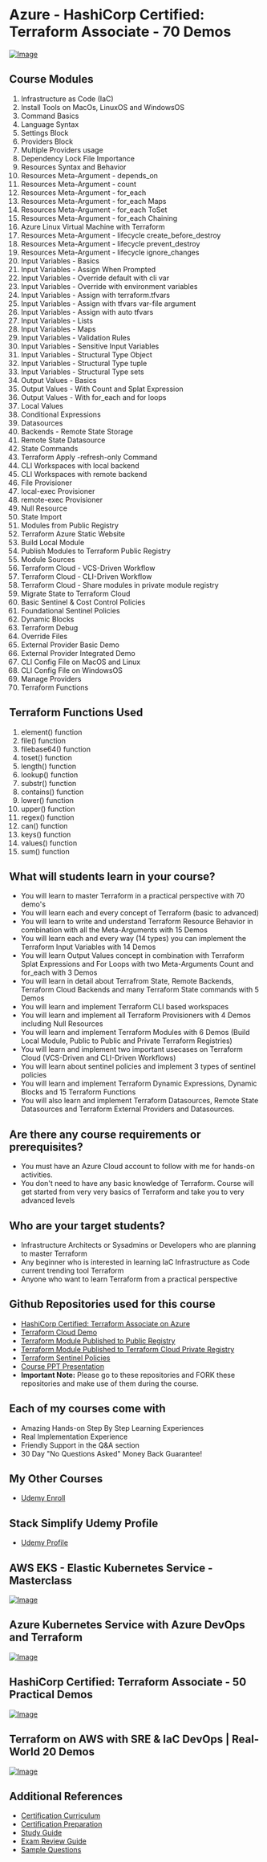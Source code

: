 # Azure - HashiCorp Certified: Terraform Associate - 70 Demos
[![Image](https://stacksimplify.com/course-images/azure-hashicorp-certified-terraform-associate-70demos.png "Azure - HashiCorp Certified: Terraform Associate - 70 Demos")](https://links.stacksimplify.com/azure-hashicorp-certified-terraform-associate)


## Course Modules
01. Infrastructure as Code (IaC)
02. Install Tools on MacOs, LinuxOS and WindowsOS
03. Command Basics
04. Language Syntax
05. Settings Block
06. Providers Block
07. Multiple Providers usage
08. Dependency Lock File Importance
09. Resources Syntax and Behavior
10. Resources Meta-Argument - depends_on
11. Resources Meta-Argument - count
12. Resources Meta-Argument - for_each 
13. Resources Meta-Argument - for_each Maps
14. Resources Meta-Argument - for_each ToSet
15. Resources Meta-Argument - for_each Chaining
16. Azure Linux Virtual Machine with Terraform
17. Resources Meta-Argument - lifecycle create_before_destroy
18. Resources Meta-Argument - lifecycle prevent_destroy
19. Resources Meta-Argument - lifecycle ignore_changes
20. Input Variables - Basics
21. Input Variables - Assign When Prompted
22. Input Variables - Override default with cli var
23. Input Variables - Override with environment variables
24. Input Variables - Assign with terraform.tfvars
25. Input Variables - Assign with tfvars var-file argument
26. Input Variables - Assign with auto tfvars
27. Input Variables - Lists
28. Input Variables - Maps
29. Input Variables - Validation Rules
30. Input Variables - Sensitive Input Variables
31. Input Variables - Structural Type Object
32. Input Variables - Structural Type tuple
33. Input Variables - Structural Type sets
34. Output Values - Basics
35. Output Values - With Count and Splat Expression
36. Output Values - With for_each and for loops
37. Local Values
38. Conditional Expressions
39. Datasources
40. Backends - Remote State Storage
41. Remote State Datasource
42. State Commands
43. Terraform Apply -refresh-only Command
44. CLI Workspaces with local backend
45. CLI Workspaces with remote backend
46. File Provisioner
47. local-exec Provisioner
48. remote-exec Provisioner
49. Null Resource
50. State Import
51. Modules from Public Registry
52. Terraform Azure Static Website
53. Build Local Module
54. Publish Modules to Terraform Public Registry
55. Module Sources
56. Terraform Cloud - VCS-Driven Workflow
57. Terraform Cloud - CLI-Driven Workflow
58. Terraform Cloud - Share modules in private module registry
59. Migrate State to Terraform Cloud
60. Basic Sentinel & Cost Control Policies
61. Foundational Sentinel Policies
62. Dynamic Blocks
63. Terraform Debug
64. Override Files
65. External Provider Basic Demo
66. External Provider Integrated Demo
67. CLI Config File on MacOS and Linux
68. CLI Config File on WindowsOS
69. Manage Providers
70. Terraform Functions


## Terraform Functions Used
1. element() function
2. file() function
3. filebase64() function
4. toset() function
5. length() function
6. lookup() function
7. substr() function
8. contains() function
9. lower() function
10. upper() function
11. regex() function
12. can() function
13. keys() function
14. values() function
15. sum() function


## What will students learn in your course?
- You will learn to master Terraform in a practical perspective with 70 demo's
- You will learn each and every concept of Terraform (basic to advanced)
- You will learn to write and understand Terraform Resource Behavior in combination with all the Meta-Arguments with 15 Demos
- You will learn each and every way (14 types) you can implement the Terraform Input Variables with 14 Demos
- You will learn Output Values concept in combination with Terraform Splat Expressions and For Loops with two Meta-Arguments Count and for_each with 3 Demos
- You will learn in detail about Terrafrom State, Remote Backends, Terraform Cloud Backends and many Terraform State commands with 5 Demos
- You will learn and implement Terraform CLI based workspaces
- You will learn and implement all Terraform Provisioners with 4 Demos including Null Resources
- You will learn and implement Terraform Modules with 6 Demos (Build Local Module, Public to Public and Private Terraform Registries)
- You will learn and implement two important usecases on Terraform Cloud (VCS-Driven and CLI-Driven Workflows)
- You will learn about sentinel policies and implement 3 types of sentinel policies
- You will learn and implement Terraform Dynamic Expressions, Dynamic Blocks and 15 Terraform Functions
- You will also learn and implement Terraform Datasources, Remote State Datasources and  Terraform External Providers and Datasources.


## Are there any course requirements or prerequisites?
- You must have an Azure Cloud account to follow with me for hands-on activities.
- You don't need to have any basic knowledge of Terraform. Course will get started from very very basics of Terraform and take you to very advanced levels



## Who are your target students?
- Infrastructure Architects or Sysadmins or Developers who are planning to master Terraform
- Any beginner who is interested in learning IaC Infrastructure as Code current trending tool Terraform 
- Anyone who want to learn Terraform from a practical perspective 

## Github Repositories used for this course
- [HashiCorp Certified: Terraform Associate on Azure](https://github.com/stacksimplify/hashicorp-certified-terraform-associate-on-azure)
- [Terraform Cloud Demo](https://github.com/stacksimplify/terraform-cloud-azure-demo1)
- [Terraform Module Published to Public Registry](https://github.com/stacksimplify/terraform-azurerm-staticwebsitepublic)
- [Terraform Module Published to Terraform Cloud Private Registry](https://github.com/stacksimplify/terraform-azurerm-staticwebsiteprivate)
- [Terraform Sentinel Policies](https://github.com/stacksimplify/terraform-sentinel-policies-azure)
- [Course PPT Presentation](https://github.com/stacksimplify/hashicorp-certified-terraform-associate-azure/tree/master/course-presentation)
- **Important Note:** Please go to these repositories and FORK these repositories and make use of them during the course.


## Each of my courses come with
- Amazing Hands-on Step By Step Learning Experiences
- Real Implementation Experience
- Friendly Support in the Q&A section
- 30 Day "No Questions Asked" Money Back Guarantee!

## My Other Courses
- [Udemy Enroll](https://stacksimplify.com/azure-aks/courses/stacksimplify-best-selling-courses-on-udemy/)

## Stack Simplify Udemy Profile
- [Udemy Profile](https://www.udemy.com/user/kalyan-reddy-9/)

## AWS EKS - Elastic Kubernetes Service - Masterclass
[![Image](https://stacksimplify.com/course-images/AWS-EKS-Kubernetes-Masterclass-DevOps-Microservices-course.png "AWS EKS Kubernetes - Masterclass")](https://www.udemy.com/course/aws-eks-kubernetes-masterclass-devops-microservices/?referralCode=257C9AD5B5AF8D12D1E1)

## Azure Kubernetes Service with Azure DevOps and Terraform 
[![Image](https://stacksimplify.com/course-images/azure-kubernetes-service-with-azure-devops-and-terraform.png "Azure Kubernetes Service with Azure DevOps and Terraform")](https://www.udemy.com/course/azure-kubernetes-service-with-azure-devops-and-terraform/?referralCode=2499BF7F5FAAA506ED42)

## HashiCorp Certified: Terraform Associate - 50 Practical Demos
[![Image](https://stacksimplify.com/course-images/hashicorp-certified-terraform-associate-highest-rated.png "HashiCorp Certified: Terraform Associate - 50 Practical Demos")](https://links.stacksimplify.com/hashicorp-certified-terraform-associate)

## Terraform on AWS with SRE & IaC DevOps | Real-World 20 Demos
[![Image](https://stacksimplify.com/course-images/terraform-on-aws-best-seller.png "Terraform on AWS with SRE & IaC DevOps | Real-World 20 Demos")](https://links.stacksimplify.com/terraform-on-aws-with-sre-and-iacdevops)

## Additional References
- [Certification Curriculum](https://www.hashicorp.com/certification/terraform-associate)
- [Certification Preparation](https://learn.hashicorp.com/collections/terraform/certification)
- [Study Guide](https://learn.hashicorp.com/tutorials/terraform/associate-study?in=terraform/certification)
- [Exam Review Guide](https://learn.hashicorp.com/tutorials/terraform/associate-review?in=terraform/certification)
- [Sample Questions](https://learn.hashicorp.com/tutorials/terraform/associate-questions?in=terraform/certification)







